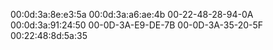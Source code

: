 00:0d:3a:8e:e3:5a
00:0d:3a:a6:ae:4b
00-22-48-28-94-0A
00:0d:3a:91:24:50
00-0D-3A-E9-DE-7B
00-0D-3A-35-20-5F
00:22:48:8d:5a:35
